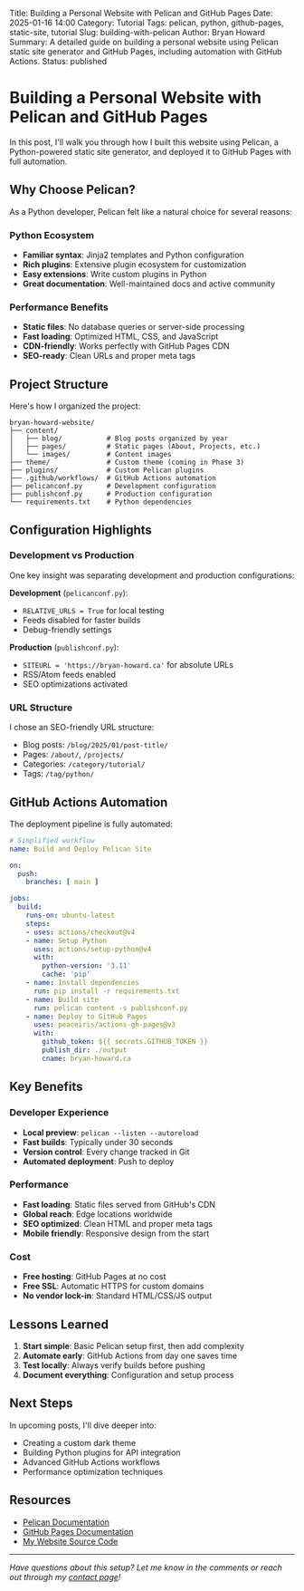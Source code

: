 Title: Building a Personal Website with Pelican and GitHub Pages
Date: 2025-01-16 14:00
Category: Tutorial
Tags: pelican, python, github-pages, static-site, tutorial
Slug: building-with-pelican
Author: Bryan Howard
Summary: A detailed guide on building a personal website using Pelican static site generator and GitHub Pages, including automation with GitHub Actions.
Status: published

# Building a Personal Website with Pelican and GitHub Pages

In this post, I'll walk you through how I built this website using Pelican, a Python-powered static site generator, and deployed it to GitHub Pages with full automation.

## Why Choose Pelican?

As a Python developer, Pelican felt like a natural choice for several reasons:

### Python Ecosystem
- **Familiar syntax**: Jinja2 templates and Python configuration
- **Rich plugins**: Extensive plugin ecosystem for customization
- **Easy extensions**: Write custom plugins in Python
- **Great documentation**: Well-maintained docs and active community

### Performance Benefits
- **Static files**: No database queries or server-side processing
- **Fast loading**: Optimized HTML, CSS, and JavaScript
- **CDN-friendly**: Works perfectly with GitHub Pages CDN
- **SEO-ready**: Clean URLs and proper meta tags

## Project Structure

Here's how I organized the project:

```
bryan-howard-website/
├── content/
│   ├── blog/           # Blog posts organized by year
│   ├── pages/          # Static pages (About, Projects, etc.)
│   └── images/         # Content images
├── theme/              # Custom theme (coming in Phase 3)
├── plugins/            # Custom Pelican plugins
├── .github/workflows/  # GitHub Actions automation
├── pelicanconf.py      # Development configuration
├── publishconf.py      # Production configuration
└── requirements.txt    # Python dependencies
```

## Configuration Highlights

### Development vs Production

One key insight was separating development and production configurations:

**Development** (`pelicanconf.py`):
- `RELATIVE_URLS = True` for local testing
- Feeds disabled for faster builds
- Debug-friendly settings

**Production** (`publishconf.py`):
- `SITEURL = 'https://bryan-howard.ca'` for absolute URLs
- RSS/Atom feeds enabled
- SEO optimizations activated

### URL Structure

I chose an SEO-friendly URL structure:
- Blog posts: `/blog/2025/01/post-title/`
- Pages: `/about/`, `/projects/`
- Categories: `/category/tutorial/`
- Tags: `/tag/python/`

## GitHub Actions Automation

The deployment pipeline is fully automated:

```yaml
# Simplified workflow
name: Build and Deploy Pelican Site

on:
  push:
    branches: [ main ]

jobs:
  build:
    runs-on: ubuntu-latest
    steps:
    - uses: actions/checkout@v4
    - name: Setup Python
      uses: actions/setup-python@v4
      with:
        python-version: '3.11'
        cache: 'pip'
    - name: Install dependencies
      run: pip install -r requirements.txt
    - name: Build site
      run: pelican content -s publishconf.py
    - name: Deploy to GitHub Pages
      uses: peaceiris/actions-gh-pages@v3
      with:
        github_token: ${{ secrets.GITHUB_TOKEN }}
        publish_dir: ./output
        cname: bryan-howard.ca
```

## Key Benefits

### Developer Experience
- **Local preview**: `pelican --listen --autoreload`
- **Fast builds**: Typically under 30 seconds
- **Version control**: Every change tracked in Git
- **Automated deployment**: Push to deploy

### Performance
- **Fast loading**: Static files served from GitHub's CDN
- **Global reach**: Edge locations worldwide
- **SEO optimized**: Clean HTML and proper meta tags
- **Mobile friendly**: Responsive design from the start

### Cost
- **Free hosting**: GitHub Pages at no cost
- **Free SSL**: Automatic HTTPS for custom domains
- **No vendor lock-in**: Standard HTML/CSS/JS output

## Lessons Learned

1. **Start simple**: Basic Pelican setup first, then add complexity
2. **Automate early**: GitHub Actions from day one saves time
3. **Test locally**: Always verify builds before pushing
4. **Document everything**: Configuration and setup process

## Next Steps

In upcoming posts, I'll dive deeper into:
- Creating a custom dark theme
- Building Python plugins for API integration
- Advanced GitHub Actions workflows
- Performance optimization techniques

## Resources

- [Pelican Documentation](https://docs.getpelican.com/)
- [GitHub Pages Documentation](https://docs.github.com/en/pages)
- [My Website Source Code](https://github.com/bhowiebkr/bryan-howard-website)

---

*Have questions about this setup? Let me know in the comments or reach out through my [contact page](/contact/)!*